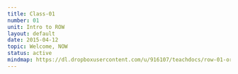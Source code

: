 ```yaml
---
title: Class-01
number: 01
unit: Intro to ROW
layout: default
date: 2015-04-12
topic: Welcome, NOW
status: active
mindmap: https://dl.dropboxusercontent.com/u/916107/teachdocs/row-01-ordo.png
---
```

